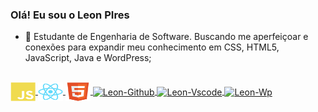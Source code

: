 ### Olá! Eu sou o Leon PIres

- 🌱 Estudante de Engenharia de Software. Buscando me aperfeiçoar e conexões para expandir meu conhecimento em CSS, HTML5, JavaScript, Java e WordPress;
<div align="center">
  <a href="https://github.com/leonpires">
  

</div>
 
<div style="display: inline_block"><br>
  <img align="center" alt="Leon-Js" height="30" width="40" src="https://raw.githubusercontent.com/devicons/devicon/master/icons/javascript/javascript-plain.svg">
  <img align="center" alt="Leon-React" height="30" width="40" src="https://raw.githubusercontent.com/devicons/devicon/master/icons/react/react-original.svg">
  <img align="center" alt="Leon-HTML" height="30" width="40" src="https://raw.githubusercontent.com/devicons/devicon/master/icons/html5/html5-original.svg">
  <img align="center" alt="Leon-Github" height="30" width="40" src="https://cdn.jsdelivr.net/gh/devicons/devicon/icons/github/github-original.svg" />
  <img align="center" alt="Leon-Vscode" height="30" width="40" src="https://cdn.jsdelivr.net/gh/devicons/devicon/icons/vscode/vscode-original.svg" />
  <img align="center" alt="Leon-Wp" height="30" width="40" src="https://cdn.jsdelivr.net/gh/devicons/devicon/icons/wordpress/wordpress-original.svg" />



  </div>
  
##

